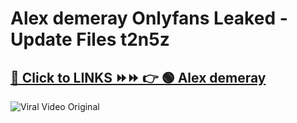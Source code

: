 
 # Alex demeray Onlyfans Leaked - Update Files t2n5z

## <h2><a href="https://clipsfans.com/Alex_demeray&ref=git">🔗 Click to LINKS ⏩⏩ 👉 🟢 Alex demeray </a></h2>

<a href="https://clipsfans.com/Alex_demeray&ref=git" rel="nofollow" data-target="animated-image.originalLink"><img src="https://i.ibb.co.com/xMMVF88/686577567.gif" alt="Viral Video Original" style="max-width: 100%; display: inline-block;" data-target="animated-image.originalImage"></a>

